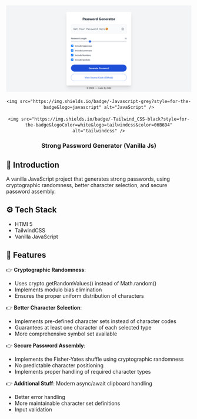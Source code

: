 <div align="center">
<img src="./public/app.png" alt="App preview" />
  <div>
    
    <img src="https://img.shields.io/badge/-Javascript-grey?style=for-the-badge&logo=javascript" alt="JavaScript" />

    <img src="https://img.shields.io/badge/-Tailwind_CSS-black?style=for-the-badge&logoColor=white&logo=tailwindcss&color=06B6D4" alt="tailwindcss" />
    

  </div>

<h3 align="center">Strong Password Generator (Vanilla Js)</h3>
  
</div>


## <a name="introduction">🤖 Introduction</a>

A vanilla JavaScript project that generates strong passwords, using cryptographic randomness, better character selection, and secure password assembly.

## <a name="tech-stack">⚙️ Tech Stack</a>

- HTMl 5
- TailwindCSS
- Vanilla JavaScript

## <a name="features">🔋 Features</a>

👉 **Cryptographic Randomness**: 
- Uses crypto.getRandomValues() instead of Math.random()
- Implements modulo bias elimination
- Ensures the proper uniform distribution of characters

👉 **Better Character Selection**: 
- Implements pre-defined character sets instead of character codes
- Guarantees at least one character of each selected type
- More comprehensive symbol set available

👉 **Secure Password Assembly**: 
- Implements the Fisher-Yates shuffle using cryptographic randomness
- No predictable character positioning
- Implements proper handling of required character types

👉 **Additional Stuff**: Modern async/await clipboard handling
- Better error handling
- More maintainable character set definitions
- Input validation
